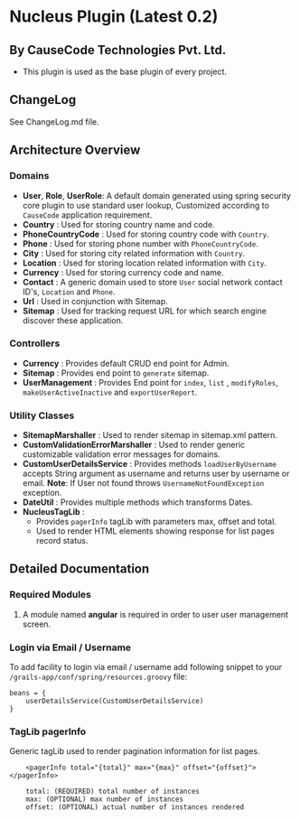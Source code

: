 # Nucleus Plugin (Latest 0.2)

## By CauseCode Technologies Pvt. Ltd.

* This plugin is used as the base plugin of every project.

## ChangeLog

See ChangeLog.md file.

## Architecture Overview

### Domains

- **User**, **Role**, **UserRole**:
A default domain generated using spring security core plugin to use standard user lookup, Customized according to 
`CauseCode` application requirement.
- **Country** : 
Used for storing country name and code.
- **PhoneCountryCode** : 
Used for storing country code with `Country`.
- **Phone** : 
Used for storing phone number with `PhoneCountryCode`.
- **City** : 
Used for storing city related information with `Country`.
- **Location** : 
Used for storing location related information with `City`.
- **Currency** : 
Used for storing currency code and name.
- **Contact** : 
A generic domain used to store `User` social network contact ID's, `Location` and `Phone`.
- **Url** : 
Used in conjunction with Sitemap.
- **Sitemap** : 
Used for tracking request URL for which search engine discover these application.

### Controllers

- **Currency** : 
Provides default CRUD end point for Admin.
- **Sitemap** : 
Provides end point to `generate` sitemap.
- **UserManagement** : 
Provides End point for `index`, `list` , `modifyRoles`, `makeUserActiveInactive` and `exportUserReport`.

### Utility Classes

- **SitemapMarshaller** : 
Used to render sitemap in sitemap.xml pattern.
- **CustomValidationErrorMarshaller** : 
Used to render generic customizable validation error messages for domains.
- **CustomUserDetailsService** : 
Provides methods `loadUserByUsername` accepts String argument as username and returns user by username or email.
**Note**: If User not found throws `UsernameNotFoundException` exception.
- **DateUtil** : 
Provides multiple methods which transforms Dates.
- **NucleusTagLib** : 
    - Provides `pagerInfo` tagLib with parameters max, offset and total.
    - Used to render HTML elements showing response for list pages record status.

## Detailed Documentation

### Required Modules

1. A module named **angular** is required in order to user user management screen.

### Login via Email / Username

To add facility to login via email / username add following snippet to your `/grails-app/conf/spring/resources.groovy` file:

```
beans = {
    userDetailsService(CustomUserDetailsService)
}
```

### TagLib pagerInfo 
Generic tagLib used to render pagination information for list pages.

```
    <pagerInfo total="{total}" max="{max}" offset="{offset}"></pagerInfo>

    total: (REQUIRED) total number of instances
    max: (OPTIONAL) max number of instances
    offset: (OPTIONAL) actual number of instances rendered
```